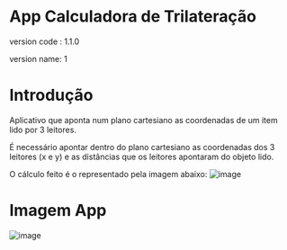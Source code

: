 # App Calculadora de Trilateração
version code : 1.1.0

version name: 1

# Introdução
Aplicativo que aponta num plano cartesiano as coordenadas de um item lido por 3 leitores. 

É necessário apontar dentro do plano cartesiano as coordenadas dos 3 leitores (x e y) e as distâncias que os leitores apontaram do objeto lido.

O cálculo feito é o representado pela imagem abaixo: 
![image](https://user-images.githubusercontent.com/43394727/185010456-1698356b-087c-493c-8c44-e7feb615d42f.png)


# Imagem App
![image](https://user-images.githubusercontent.com/43394727/185010517-59f7e003-5180-4c68-b541-e4ed7234e457.png)

